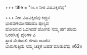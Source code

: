 +++
title = "೦೬೨ ನೀರ ವಿಷವಿಕ್ಕಿದೆವು"

+++
ನೀರ ವಿಷವಿಕ್ಕಿದೆವು ಕಿಚ್ಚಿನ  
ಭಾರವಣೆಯೇನಹುದೊ ಪುಣ್ಯವ  
ಹೋರಿಸುವ ಒದಗಿದರೆ ಹೋಗಲಿ ನಮ್ಮ ಹಗೆ ಹರಿದು  
ಓರಣಿಸಿತೈ ವೈರಿಗಳ ವಿ  
ಸ್ತಾರ ಮೆರೆಯಲಿ ಜೀಯ ಜೂಜಿನ  
ಬಾರುಗುತ್ತಿದು ನಿಮ್ಮ ಚಿತ್ತಕೆ ಬಹಡೆ ಮಾಡುವೆವು   ॥62॥